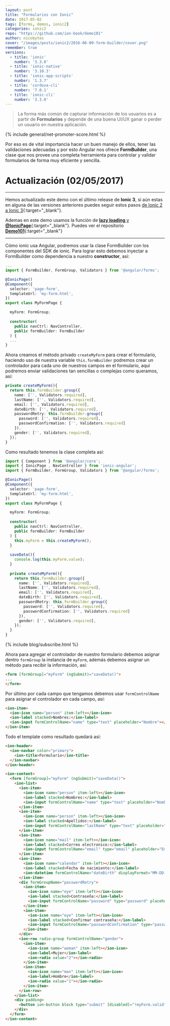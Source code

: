 ```yaml
---
layout: post
title: "Formularios con Ionic"
date: 2017-05-02
tags: [forms, demos, ionic2]
categories: ionic2
repo: "https://github.com/ion-book/demo101"
author: nicobytes
cover: "/images/posts/ionic2/2016-06-09-form-builder/cover.png"
remember: true
versions:
  - title: 'ionic'
    number: '3.3.0'
  - title: 'ionic-native'
    number: '3.10.3'
  - title: 'ionic-app-scripts'
    number: '1.3.7'
  - title: 'cordova-cli'
    number: '7.0.1'
  - title: 'ionic-cli'
    number: '3.3.0'
---
```


> La forma más común de capturar información de los usuarios es a partir de **Formularios** y depende de una buena UI/UX ganar o perder un usuario en nuestra aplicación. 

<amp-img width="1366" height="779" layout="responsive" src="/images/posts/ionic2/2016-06-09-form-builder/cover.png" alt="Ionic Form Builder"></amp-img>

{% include general/net-promoter-score.html %} 

Por eso es de vital importancia hacer un buen manejo de ellos, tener las validaciones adecuadas y por esto Angular nos ofrece **FormBuilder**, una clase que nos provee una completa herramienta para controlar y validar formularios de forma muy eficiente y sencilla.

# Actualización (02/05/2017)
<hr/>

Hemos actualizado este demo con el último release de **Ionic 3**, si aún estas en alguna de las versiones anteriores puedes seguir estos pasos [de Ionic 2 a Ionic 3](https://www.ion-book.com/blog/tips/ionic-2-to-ionic3/){:target="_blank"}.

Ademas en este demo usamos la función de [**lazy loading** y **@IonicPage**](https://www.ion-book.com/blog/tips/ionic-page-and-lazy-loading/){:target="_blank"}. Puedes ver el repositorio [**Demo101**](https://github.com/ion-book/demo101){:target="_blank"}

<hr/>

Cómo ionic usa Angular, podremos usar la clase FormBuilder con los componentes del SDK de ionic. Para lograr esto debemos inyectar a FormBuilder como dependencia a nuestro **constructor**, así:

```ts
...
import { FormBuilder, FormGroup, Validators } from '@angular/forms';

@IonicPage()
@Component({
  selector: 'page-form',
  templateUrl: 'my-form.html',
})
export class MyFormPage {

  myForm: FormGroup;
  
  constructor(
    public navCtrl: NavController,
    public formBuilder: FormBuilder
  ) {
  ...
}
```

Ahora creamos el método privado `createMyForm` para crear el formulario, haciendo uso de nuestra variable `this.formBuilder` podremos crear un controlador para cada uno de nuestros campos en el formulario, aquí podremos enviar validaciones tan sencillas o complejas como queramos, así: 

```ts
private createMyForm(){
  return this.formBuilder.group({
    name: ['', Validators.required],
    lastName: ['', Validators.required],
    email: ['', Validators.required],
    dateBirth: ['', Validators.required],
    passwordRetry: this.formBuilder.group({
      password: ['', Validators.required],
      passwordConfirmation: ['', Validators.required]
    }),
    gender: ['', Validators.required],
  });
}
```

Como resultado tenemos la clase completa así:

```ts
import { Component } from '@angular/core';
import { IonicPage , NavController } from 'ionic-angular';
import { FormBuilder, FormGroup, Validators } from '@angular/forms';

@IonicPage()
@Component({
  selector: 'page-form',
  templateUrl: 'my-form.html',
})
export class MyFormPage {

  myForm: FormGroup;
  
  constructor(
    public navCtrl: NavController,
    public formBuilder: FormBuilder
  ) {
    this.myForm = this.createMyForm();
  }
  
  saveData(){
    console.log(this.myForm.value);
  }
  
  private createMyForm(){
    return this.formBuilder.group({
      name: ['', Validators.required],
      lastName: ['', Validators.required],
      email: ['', Validators.required],
      dateBirth: ['', Validators.required],
      passwordRetry: this.formBuilder.group({
        password: ['', Validators.required],
        passwordConfirmation: ['', Validators.required]
      }),
      gender: ['', Validators.required],
    });
  }
}
```

{% include blog/subscribe.html %}

Ahora para agregar el controlador de nuestro formulario debemos asignar dentro `formGroup` la instancia de `myForm`, además debemos asignar un método para recibir la información, así:

```html
<form [formGroup]="myForm" (ngSubmit)="saveData()">
...
</form>
```

Por último por cada campo que tengamos debemos usar `formControlName` para asignar el controlador en cada campo, así:

```html
<ion-item>
  <ion-icon name="person" item-left></ion-icon>
  <ion-label stacked>Nombres:</ion-label>
  <ion-input formControlName="name" type="text" placeholder="Nombre"></ion-input>
</ion-item>
```

Todo el template como resultado quedará así:

```html
<ion-header>
  <ion-navbar color="primary">
    <ion-title>Formulario</ion-title>
  </ion-navbar>
</ion-header>

<ion-content>
  <form [formGroup]="myForm" (ngSubmit)="saveData()">
    <ion-list>
      <ion-item>
        <ion-icon name="person" item-left></ion-icon>
        <ion-label stacked>Nombres:</ion-label>
        <ion-input formControlName="name" type="text" placeholder="Nombre"></ion-input>
      </ion-item>
      <ion-item>
        <ion-icon name="person" item-left></ion-icon>
        <ion-label stacked>Apellidos:</ion-label>
        <ion-input formControlName="lastName" type="text" placeholder="Apellidos"></ion-input>
      </ion-item>
      <ion-item>
        <ion-icon name="mail" item-left></ion-icon>
        <ion-label stacked>Correo electronico:</ion-label>
        <ion-input formControlName="email" type="email" placeholder="Email"></ion-input>
      </ion-item>
      <ion-item>
        <ion-icon name="calendar" item-left></ion-icon>
        <ion-label stacked>Fecha de nacimiento:</ion-label>
        <ion-datetime formControlName="dateBirth" displayFormat="MM-DD-YYYY" placeholder="MM-DD-YYY"></ion-datetime>
      </ion-item>
      <div formGroupName="passwordRetry">
        <ion-item>
          <ion-icon name="eye" item-left></ion-icon>
          <ion-label stacked>Contraseña:</ion-label>
          <ion-input formControlName="password" type="password" placeholder="Contraseña"></ion-input>
        </ion-item>
        <ion-item>
          <ion-icon name="eye" item-left></ion-icon>
          <ion-label stacked>Confirmar contraseña:</ion-label>
          <ion-input formControlName="passwordConfirmation" type="password" placeholder="Confirmar contraseña"></ion-input>
        </ion-item>
      </div>
      <ion-row radio-group formControlName="gender">
        <ion-item>
          <ion-icon name="woman" item-left></ion-icon>
          <ion-label>Mujer</ion-label>
          <ion-radio value="2"></ion-radio>
        </ion-item>
        <ion-item>
          <ion-icon name="man" item-left></ion-icon>
          <ion-label>Hombre</ion-label>
          <ion-radio value="1"></ion-radio>
        </ion-item>
      </ion-row>
    </ion-list>
    <div padding>
      <button ion-button block type="submit" [disabled]="!myForm.valid">Guardar</button>
    </div>
  </form>
</ion-content>
```